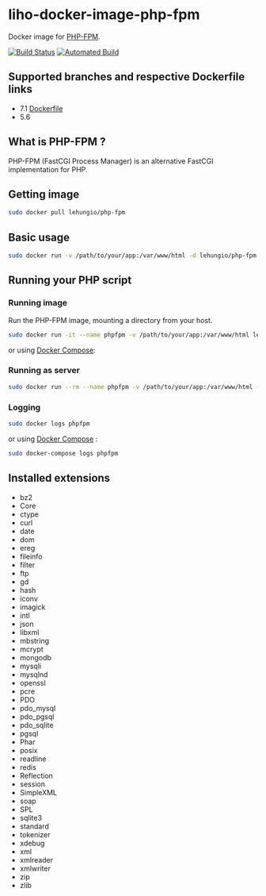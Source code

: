 # liho-docker-image-php-fpm
Docker image for [PHP-FPM](https://php-fpm.org/).

[![Build Status](https://travis-ci.org/lehungio/php-fpm.svg?branch=master)](https://travis-ci.org/lehungio/liho-docker-image-php-fpm) [![Automated Build](https://img.shields.io/docker/automated/jrottenberg/ffmpeg.svg)](https://hub.docker.com/r/lehungio/php-fpm/builds/)

## Supported branches and respective Dockerfile links

 - 7.1 [Dockerfile](https://github.com/lehungio/liho-docker-image-php-fpm/blob/7.1/Dockerfile)
 - 5.6

## What is PHP-FPM ?
PHP-FPM (FastCGI Process Manager) is an alternative FastCGI implementation for PHP.

## Getting image
```sh
sudo docker pull lehungio/php-fpm
```

## Basic usage

```sh
sudo docker run -v /path/to/your/app:/var/www/html -d lehungio/php-fpm
```

## Running your PHP script

### Running image
Run the PHP-FPM image, mounting a directory from your host.

```sh
sudo docker run -it --name phpfpm -v /path/to/your/app:/var/www/html lehungio/php-fpm php index.php
```

or using [Docker Compose](https://docs.docker.com/compose/):

### Running as server

```sh
sudo docker run --rm --name phpfpm -v /path/to/your/app:/var/www/html -p 8000:8000 lehungio/php php-fpm -S="0.0.0.0:8000" -t="/var/www/html"
```

### Logging
```sh
sudo docker logs phpfpm
```
or using [Docker Compose](https://docs.docker.com/compose/) :
```sh
sudo docker-compose logs phpfpm
```

## Installed extensions
 - bz2
 - Core
 - ctype
 - curl
 - date
 - dom
 - ereg
 - fileinfo
 - filter
 - ftp
 - gd
 - hash
 - iconv
 - imagick
 - intl
 - json
 - libxml
 - mbstring
 - mcrypt
 - mongodb
 - mysqli
 - mysqlnd
 - openssl
 - pcre
 - PDO
 - pdo_mysql
 - pdo_pgsql
 - pdo_sqlite
 - pgsql
 - Phar
 - posix
 - readline
 - redis
 - Reflection
 - session
 - SimpleXML
 - soap
 - SPL
 - sqlite3
 - standard
 - tokenizer
 - xdebug
 - xml
 - xmlreader
 - xmlwriter
 - zip
 - zlib
